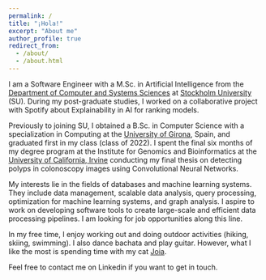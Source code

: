 ```yaml
---
permalink: /
title: "¡Hola!"
excerpt: "About me"
author_profile: true
redirect_from: 
  - /about/
  - /about.html
---
```


I am a Software Engineer with a M.Sc. in Artificial Intelligence from the [Department of Computer and Systems Sciences](https://www.su.se/department-of-computer-and-systems-sciences/) at [Stockholm University](https://www.su.se/cmlink/stockholm-university) (SU). During my post-graduate studies, I worked on a collaborative project with Spotify about Explainability in AI for ranking models.
 
Previously to joining SU, I obtained a B.Sc. in Computer Science with a specialization in Computing at the [University of Girona](https://www.udg.edu/en/), Spain, and graduated first in my class (class of 2022). I spent the final six months of my degree program at the Institute for Genomics and Bioinformatics at the [University of California, Irvine](https://uci.edu/) conducting my final thesis on detecting polyps in colonoscopy images using Convolutional Neural Networks. 

My interests lie in the fields of databases and machine learning systems. They include data management, scalable data analysis, query processing, optimization for machine learning systems, and graph analysis. I aspire to work on developing software tools to create large-scale and efficient data processing pipelines. I am looking for job opportunities along this line.

In my free time, I enjoy working out and doing outdoor activities (hiking, skiing, swimming). I also dance bachata and play guitar. However, what I like the most is spending time with my cat [Joia](https://lauragalera.github.io/personal/joia).  

Feel free to contact me on Linkedin if you want to get in touch.

